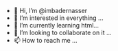 - 👋 Hi, I’m @imbadernasser
- 👀 I’m interested in everything ...
- 🌱 I’m currently learning html...
- 💞️ I’m looking to collaborate on it ...
- 📫 How to reach me ...

<!---
imbadernasser/imbadernasser is a ✨ special ✨ repository because its `README.md` (this file) appears on your GitHub profile.
You can click the Preview link to take a look at your changes.
--->
